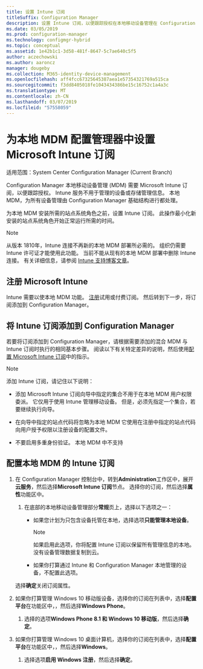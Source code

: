 ```yaml
---
title: 设置 Intune 订阅
titleSuffix: Configuration Manager
description: 设置 Intune 订阅，以便跟踪授权在本地移动设备管理在 Configuration Manager
ms.date: 03/05/2019
ms.prod: configuration-manager
ms.technology: configmgr-hybrid
ms.topic: conceptual
ms.assetid: 1e42b1c1-3d58-481f-8647-5c7ae640c5f5
author: aczechowski
ms.author: aaroncz
manager: dougeby
ms.collection: M365-identity-device-management
ms.openlocfilehash: aff4fcc67325645387aea1e57354321769a515ca
ms.sourcegitcommit: f3dd8405018fe1043434386be15c16752c1a4a3c
ms.translationtype: MT
ms.contentlocale: zh-CN
ms.lasthandoff: 03/07/2019
ms.locfileid: "57558059"
---
```

# <a name="set-up-a-microsoft-intune-subscription-for-on-premises-mdm-in-configuration-manager"></a>为本地 MDM 配置管理器中设置 Microsoft Intune 订阅

适用范围：System Center Configuration Manager (Current Branch)

Configuration Manager 本地移动设备管理 (MDM) 需要 Microsoft Intune 订阅，以便跟踪授权。 Intune 服务不用于管理的设备或存储管理信息。 本地 MDM，为所有设备管理由 Configuration Manager 基础结构进行都处理。  

为本地 MDM 安装所需的站点系统角色之前，设置 Intune 订阅。 此操作最小化新安装的站点系统角色开始正常运行所需的时间。  

> [!Note]  
> 从版本 1810年，Intune 连接不再新的本地 MDM 部署所必需的。<!--3607730, fka 1359124--> 组织仍需要 Intune 许可证才能使用此功能。 当前不能从现有的本地 MDM 部署中删除 Intune 连接。 有关详细信息，请参阅 [Intune 支持博客文章](https://techcommunity.microsoft.com/t5/Intune-Customer-Success/Move-from-Hybrid-Mobile-Device-Management-to-Intune-on-Azure/ba-p/280150)。  



##  <a name="sign-up-for-microsoft-intune"></a>注册 Microsoft Intune  

Intune 需要以使本地 MDM 功能。 [注册](https://docs.microsoft.com/intune/free-trial-sign-up)试用或付费订阅。 然后转到下一步，将订阅添加到 Configuration Manager。  



##  <a name="add-the-intune-subscription-to-configuration-manager"></a>将 Intune 订阅添加到 Configuration Manager  

若要将订阅添加到 Configuration Manager，请根据需要添加的混合 MDM 与 Intune 订阅时执行的相同基本步骤。 阅读以下有关特定差异的说明，然后使用[配置 Microsoft Intune 订阅](/sccm/mdm/deploy-use/configure-intune-subscription)中的指示。  

> [!NOTE]
>  添加 Intune 订阅，请记住以下说明：  
> 
> - 添加 Microsoft Intune 订阅向导中指定的集合不用于在本地 MDM 用户权限委派。 它仅用于使用 Intune 管理移动设备。 但是，必须先指定一个集合，若要继续执行向导。  
> 
> - 在向导中指定的站点代码将忽略为本地 MDM 它使用在注册中指定的站点代码向用户授予权限以注册设备的配置文件。  
> 
> - 不要启用多重身份验证。 本地 MDM 中不支持  



##  <a name="configure-the-intune-subscription-for-on-premises-mdm"></a>配置本地 MDM 的 Intune 订阅  

1. 在 Configuration Manager 控制台中，转到**Administration**工作区中，展开**云服务**，然后选择**Microsoft Intune 订阅**节点。 选择你的订阅，然后选择**属性**功能区中。   

    1. 在底部的本地移动设备管理部分**常规**页上，选择以下选项之一：

        - 如果您计划为只包含设备托管在本地，选择选项**只能管理本地设备**。  

            > [!NOTE]  
            > 如果启用此选项，你将配置 Intune 订阅以保留所有管理信息的本地。 没有设备管理数据复制到云。  

        - 如果你打算通过 Intune 和 Configuration Manager 本地管理的设备，不配置此选项。  

    选择**确定**关闭订阅属性。

2. 如果你打算管理 Windows 10 移动版设备，选择你的订阅在列表中，选择**配置平台**在功能区中，，然后选择**Windows Phone**。  

    1. 选择的选项**Windows Phone 8.1 和 Windows 10 移动版**，然后选择**确定**。  

3. 如果你打算管理 Windows 10 桌面计算机，选择你的订阅在列表中，选择**配置平台**在功能区中，，然后选择**Windows**。  

    1. 选择选项**启用 Windows 注册**，然后选择**确定**。  

